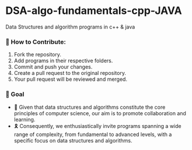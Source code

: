 # DSA-algo-fundamentals-cpp-JAVA
Data Structures and algorithm programs in c++ &amp; java

 ### 🌟 How to Contribute:
1. Fork the repository.
2. Add programs in their respective folders.
3. Commit and push your changes.
4. Create a pull request to the original repository.
5. Your pull request will be reviewed and merged.

### 🎯 Goal
- 🌱 Given that data structures and algorithms constitute the core principles of computer science, our aim is to promote collaboration and learning. 
- 🎗 Consequently, we enthusiastically invite programs spanning a wide range of complexity, from fundamental to advanced levels, with a specific focus on data structures and algorithms.
